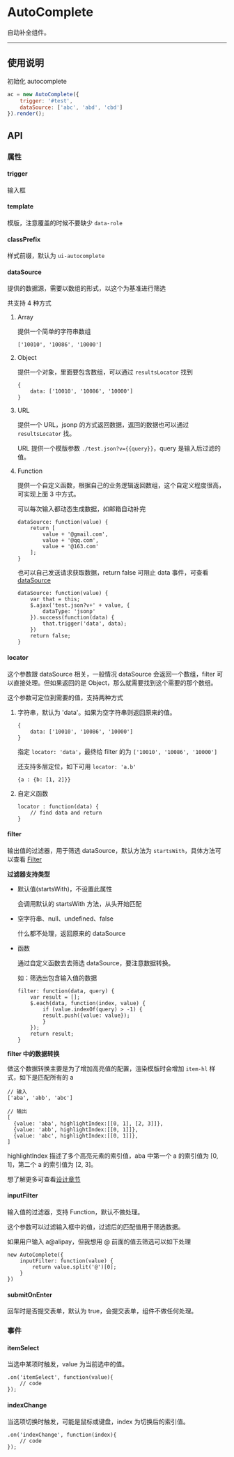 # AutoComplete

自动补全组件。

---

## 使用说明

初始化 autocomplete

```javascript
ac = new AutoComplete({
    trigger: '#test',
    dataSource: ['abc', 'abd', 'cbd']
}).render();
```

## API

### 属性 

#### trigger

输入框

#### template

模版，注意覆盖的时候不要缺少 `data-role`

#### classPrefix 

样式前缀，默认为 `ui-autocomplete`


#### dataSource

提供的数据源，需要以数组的形式，以这个为基准进行筛选

共支持 4 种方式

1.  Array

    提供一个简单的字符串数组
   
    ```
    ['10010', '10086', '10000']
    ```


1.  Object

    提供一个对象，里面要包含数组，可以通过 `resultsLocator` 找到
    
    ```
    {
        data: ['10010', '10086', '10000']
    }
    ```


1.  URL

    提供一个 URL，jsonp 的方式返回数据，返回的数据也可以通过 `resultsLocator` 找。
    
    URL 提供一个模版参数 `./test.json?v={{query}}`，query 是输入后过滤的值。

1.  Function

    提供一个自定义函数，根据自己的业务逻辑返回数组，这个自定义程度很高，可实现上面 3 中方式。
    
    可以每次输入都动态生成数据，如邮箱自动补完
    
    ```
    dataSource: function(value) {
        return [
            value + '@gmail.com',
            value + '@qq.com',
            value + '@163.com'
        ];
    }
    ```
    
    也可以自己发送请求获取数据，return false 可阻止 data 事件，可查看 [dataSource](./docs/data-source.html)
    
    ```
    dataSource: function(value) {
        var that = this;
        $.ajax('test.json?v+' + value, {
            dataType: 'jsonp'
        }).success(function(data) {
            that.trigger('data', data);
        })
        return false;
    }
    ```

#### locator

这个参数跟 dataSource 相关，一般情况 dataSource 会返回一个数组，filter 可以直接处理。但如果返回的是 Object，那么就需要找到这个需要的那个数组。

这个参数可定位到需要的值，支持两种方式

1.  字符串，默认为 'data'。如果为空字符串则返回原来的值。

    ```
    {
        data: ['10010', '10086', '10000']
    }
    ```
    
    指定 `locator: 'data'`，最终给 filter 的为 `['10010', '10086', '10000']`
    
    还支持多层定位，如下可用 `locator: 'a.b'`
    
    ```
    {a : {b: [1, 2]}}
    ```

2.  自定义函数

    ```
    locator : function(data) {
        // find data and return
    }
    ```
    

#### filter

输出值的过滤器，用于筛选 dataSource，默认方法为 `startsWith`，具体方法可以查看 [Filter](./docs/filter.html)

**过滤器支持类型**

-   默认值(startsWith)，不设置此属性
  
    会调用默认的 startsWith 方法，从头开始匹配

-   空字符串、null、undefined、false

    什么都不处理，返回原来的 dataSource
  
-   函数

    通过自定义函数去去筛选 dataSource，要注意数据转换。
  
    如：筛选出包含输入值的数据
  
    ```
    filter: function(data, query) {
        var result = [];
        $.each(data, function(index, value) {
            if (value.indexOf(query) > -1) {
            result.push({value: value});
            }
        });
        return result;
    }
    ```


**filter 中的数据转换**

做这个数据转换主要是为了增加高亮值的配置，渲染模版时会增加 `item-hl` 样式，如下是匹配所有的 a

```
// 输入
['aba', 'abb', 'abc']

// 输出
[
  {value: 'aba', highlightIndex:[[0, 1], [2, 3]]},
  {value: 'abb', highlightIndex:[[0, 1]]},
  {value: 'abc', highlightIndex:[[0, 1]]},
]
```
highlightIndex 描述了多个高亮元素的索引值，aba 中第一个 a 的索引值为 [0, 1]，第二个 a 的索引值为 [2, 3]。


想了解更多可查看[设计章节](./docs/design.html)

#### inputFilter

输入值的过滤器，支持 Function，默认不做处理。

这个参数可以过滤输入框中的值，过滤后的匹配值用于筛选数据。

如果用户输入 a@alipay，但我想用 @ 前面的值去筛选可以如下处理

```
new AutoComplete({
    inputFilter: function(value) {
        return value.split('@')[0];
    }
})
```



#### submitOnEnter

回车时是否提交表单，默认为 true，会提交表单，组件不做任何处理。

### 事件

#### itemSelect

当选中某项时触发，value 为当前选中的值。

```
.on('itemSelect', function(value){
    // code
});
```

#### indexChange

当选项切换时触发，可能是鼠标或键盘，index 为切换后的索引值。

```
.on('indexChange', function(index){
    // code
});
```
